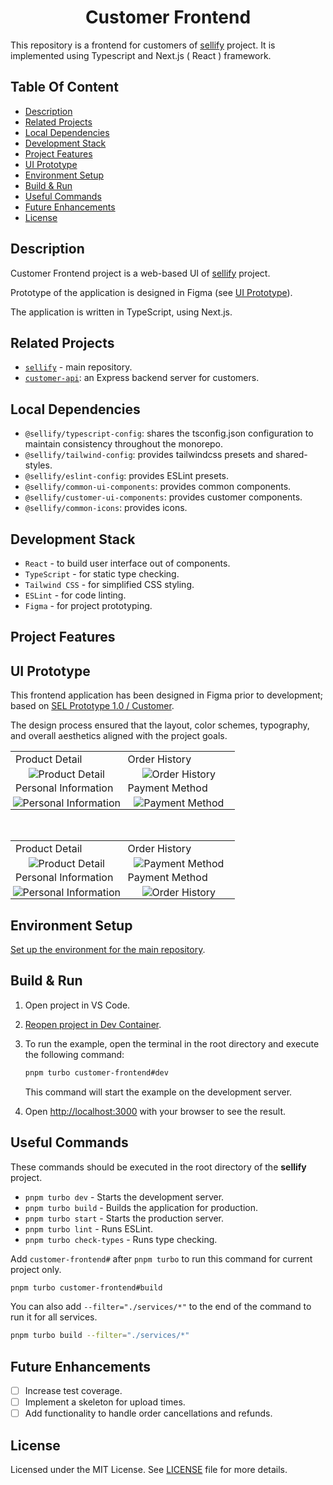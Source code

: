<h1 align="center">
    Customer Frontend
</h1>

This repository is a frontend for customers of [sellify](https://github.com/Xamarsia/sellify) project. It is implemented using Typescript and Next.js ( React ) framework.

## Table Of Content

- [Description](#description)
- [Related Projects](#related-projects)
- [Local Dependencies](#local-dependencies)
- [Development Stack](#development-stack)
- [Project Features](#project-features)
- [UI Prototype](#ui-prototype)
- [Environment Setup](#environment-setup)
- [Build & Run](#build--run)
- [Useful Commands](#useful-commands)
- [Future Enhancements](#future-enhancements)
- [License](#license)

## Description

Customer Frontend project is a web-based UI of [sellify](https://github.com/Xamarsia/spsp-deployment) project.

Prototype of the application is designed in Figma (see [UI Prototype](#ui-prototype)).

The application is written in TypeScript, using Next.js.

## Related Projects

- [`sellify`](https://github.com/Xamarsia/sellify/README.md) - main repository.
- [`customer-api`](https://github.com/Xamarsia/sellify/services/customer-api): an Express backend server for customers.

## Local Dependencies
<!-- ## Packages -->

- `@sellify/typescript-config`: shares the tsconfig.json configuration to maintain consistency throughout the monorepo.
- `@sellify/tailwind-config`: provides tailwindcss presets and shared-styles.
- `@sellify/eslint-config`:  provides ESLint presets.
- `@sellify/common-ui-components`: provides common components.
- `@sellify/customer-ui-components`: provides customer components.
- `@sellify/common-icons`: provides icons.

## Development Stack

- `React` - to build user interface out of components.
- `TypeScript` - for static type checking.
- `Tailwind CSS` - for simplified CSS styling.
- `ESLint` - for code linting.
- `Figma` - for project prototyping.

## Project Features


## UI Prototype

This frontend application has been designed in Figma prior to development; based on [SEL Prototype 1.0 / Customer](https://www.figma.com/design/AO5rA915a6xdGOhtnVNobW/SEL-Prototype-1.0?node-id=2003-5147&t=0EzElkWsprYyA0pO-1).

The design process ensured that the layout, color schemes, typography, and overall aesthetics aligned with the project goals.

<table>
  <tr>
    <td width="48%">Product Detail</td>
    <td width="48%">Order History</td>
  </tr>
  <tr align="center">
    <td width="48%" style="padding: 0;">
        <img alt="Product Detail" src="https://github.com/user-attachments/assets/f2ca8b8e-08ec-464f-8e95-2128e1ba7557" />
    </td>
    <td width="48%" style="padding: 0;">
        <img alt="Order History" src="https://github.com/user-attachments/assets/86eaf8e5-4c0b-4811-baba-1d247abb160e" />
    </td>
  </tr>
      <tr>
    <td width="48%">Personal Information</td>
    <td width="48%">Payment Method</td>
  </tr>
  <tr align="center">
    <td width="48%" style="padding: 0;">
        <img alt="Personal Information" src="https://github.com/user-attachments/assets/ed99b7e7-7279-418b-bf5a-1f080901101d" />
    </td>
    <td width="48%" style="padding: 0;">
        <img alt="Payment Method" src="https://github.com/user-attachments/assets/218585a8-f3de-4011-b0e8-529db5305ff2" />
    </td>
  </tr>
</table>

<br>

<table>
  <tr>
    <td width="48%">Product Detail</td>
    <td width="48%">Order History</td>
  </tr>
  <tr align="center">
    <td width="48%" style="padding: 0;">
        <img alt="Product Detail" src="https://github.com/user-attachments/assets/f2ca8b8e-08ec-464f-8e95-2128e1ba7557" />
    </td>
          <td width="48%" style="padding: 0;">
        <img alt="Payment Method" src="https://github.com/user-attachments/assets/218585a8-f3de-4011-b0e8-529db5305ff2" />
    </td>

  </tr>
      <tr>
    <td width="48%">Personal Information</td>
    <td width="48%">Payment Method</td>
  </tr>
  <tr align="center">
    <td width="48%" style="padding: 0;">
        <img alt="Personal Information" src="https://github.com/user-attachments/assets/ed99b7e7-7279-418b-bf5a-1f080901101d" />
    </td>
    <td width="48%" style="padding: 0;">
        <img alt="Order History" src="https://github.com/user-attachments/assets/86eaf8e5-4c0b-4811-baba-1d247abb160e" />
    </td>
  </tr>
</table>

## Environment Setup

[Set up the environment for the main repository](https://github.com/Xamarsia/sellify#environment-setup).

## Build & Run

1. Open project in VS Code.
2. [Reopen project in Dev Container](https://code.visualstudio.com/docs/devcontainers/containers).
3. To run the example, open the terminal in the root directory and execute the following command:

    ```bash
    pnpm turbo customer-frontend#dev
    ```

    This command will start the example on the development server.

4. Open <http://localhost:3000> with your browser to see the result.

## Useful Commands

These commands should be executed in the root directory of the __sellify__ project.

- `pnpm turbo dev` - Starts the development server.
- `pnpm turbo build` - Builds the application for production.
- `pnpm turbo start` - Starts the production server.
- `pnpm turbo lint` - Runs ESLint.
- `pnpm turbo check-types` - Runs type checking.

Add `customer-frontend#` after `pnpm turbo` to run this command for current project only.

```bash
pnpm turbo customer-frontend#build
```

You can also add  `--filter="./services/*"` to the end of the command to run it for all services.

```bash
pnpm turbo build --filter="./services/*"
```

## Future Enhancements

- [ ] Increase test coverage.
- [ ] Implement a skeleton for upload times.
- [ ] Add functionality to handle order cancellations and refunds.

## License

Licensed under the MIT License. See [LICENSE](./LICENSE) file for more details.
